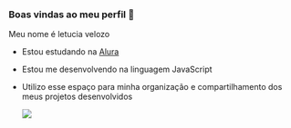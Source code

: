 ### Boas vindas ao meu perfil :purple_heart:

Meu nome é letucia velozo

- Estou estudando na [Alura](https://www.alura.com.br)
- Estou me desenvolvendo na linguagem JavaScript
- Utilizo esse espaço para minha organização e compartilhamento dos meus projetos desenvolvidos


  ![](https://media.tenor.com/X_q9aZ5IhnMAAAAC/angry-bird-red.gif)
  

  
